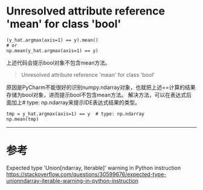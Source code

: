 ﻿# Unresolved attribute reference 'mean' for class 'bool'
    (y_hat.argmax(axis=1) == y).mean()
    # or
    np.mean(y_hat.argmax(axis=1) == y)
上述代码会提示bool对象不包含mean方法。
> Unresolved attribute reference 'mean' for class 'bool'

原因是PyCharm不能很好的识别numpy.ndarray对象，也就把上述==计算的结果存储为bool对象，进而提示bool不包含mean方法。
解决方法，可以在表达式后面加上# type: np.ndarray来提示IDE表达式结果的类型。

    tmp = y_hat.argmax(axis=1) == y  # type: np.ndarray
    np.mean(tmp)

----------
# 参考
Expected type 'Union[ndarray, Iterable]' warning in Python instruction
https://stackoverflow.com/questions/30599676/expected-type-unionndarray-iterable-warning-in-python-instruction
